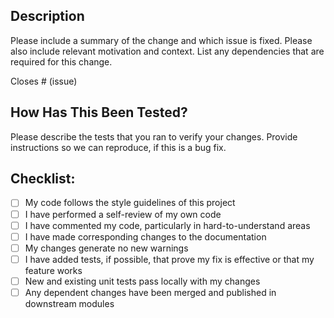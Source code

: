 ## Description

Please include a summary of the change and which issue is fixed. Please also include relevant motivation and context. List any dependencies that are required for this change.

Closes # (issue)

## How Has This Been Tested?

Please describe the tests that you ran to verify your changes. Provide instructions so we can reproduce, if this is a bug fix.

## Checklist:

- [ ] My code follows the style guidelines of this project
- [ ] I have performed a self-review of my own code
- [ ] I have commented my code, particularly in hard-to-understand areas
- [ ] I have made corresponding changes to the documentation
- [ ] My changes generate no new warnings
- [ ] I have added tests, if possible, that prove my fix is effective or that my feature works
- [ ] New and existing unit tests pass locally with my changes
- [ ] Any dependent changes have been merged and published in downstream modules